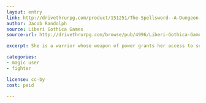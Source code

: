 ```yaml
---
layout: entry
link: http://drivethrurpg.com/product/151251/The-Spellsword--A-Dungeon-World-Playbook
author: Jacob Randolph
source: Liberi Gothica Games
source-url: http://drivethrurpg.com/browse/pub/4996/Liberi-Gothica-Games

excerpt: She is a warrior whose weapon of power grants her access to several mighty spells and abilities.

categories:
- magic user
- fighter

license: cc-by
cost: paid

---
```

